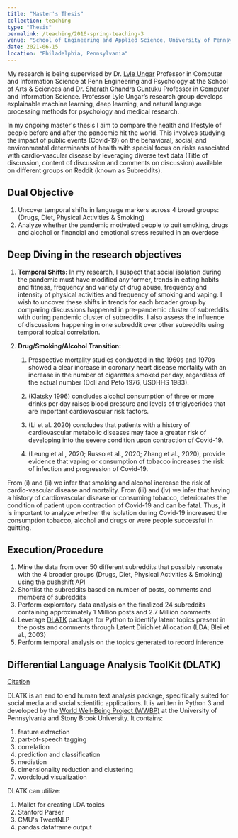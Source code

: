 ```yaml
---
title: "Master's Thesis"
collection: teaching
type: "Thesis"
permalink: /teaching/2016-spring-teaching-3
venue: "School of Engineering and Applied Science, University of Pennsylvania"
date: 2021-06-15
location: "Philadelphia, Pennsylvania"
---
```


My research is being supervised by Dr. [Lyle Ungar](https://www.cis.upenn.edu/~ungar/) Professor in Computer and Information Science at Penn Engineering and Psychology at the School of Arts & Sciences and Dr. [Sharath Chandra Guntuku](https://sharathg.cis.upenn.edu/) Professor in Computer and Information Science. Professor Lyle Ungar’s research group develops explainable machine learning, deep learning, and natural language processing methods for psychology and medical research.

In my ongoing master's thesis I aim to compare the health and lifestyle of people before and after the pandemic hit the world.
This involves studying the impact of public events (Covid-19) on the behavioral, social, and environmental determinants of health with special focus on risks associated 
with cardio-vascular disease by leveraging diverse text data (Title of discussion, content of discussion and comments on discussion) 
available on different groups on Reddit (known as Subreddits).

Dual Objective
-----
1. Uncover temporal shifts in language markers across 4 broad groups: (Drugs, Diet, Physical Activities & Smoking)
2. Analyze whether the pandemic motivated people to quit smoking, drugs and alcohol or financial and emotional stress resulted in an overdose

Deep Diving in the research objectives
-----
1. **Temporal Shifts:**
    In my research, I suspect that social isolation during the pandemic must have modified any former, trends in eating habits and fitness, frequency and variety of drug abuse, frequency and intensity of physical activities and frequency of smoking and vaping. I wish to uncover these shifts in trends for each broader group by comparing discussions happened in pre-pandemic cluster of subreddits with during pandemic cluster of subreddits. I also assess the influence of discussions happening in one subreddit over other subreddits using temporal topical correlation. 

2. **Drug/Smoking/Alcohol Transition:**
    1. Prospective mortality studies conducted in the 1960s and 1970s showed a clear increase in coronary heart disease mortality with an increase in the number of
cigarettes smoked per day, regardless of the actual number (Doll and Peto 1976, USDHHS 1983).

    2. (Klatsky 1996) concludes alcohol consumption of three or more drinks per day raises blood pressure and levels of triglycerides that are important cardiovascular risk factors.

    3. (Li et al. 2020) concludes that patients with a history of cardiovascular metabolic diseases may face a greater risk of developing into the severe condition upon contraction of Covid-19.

    4. (Leung et al., 2020; Russo et al., 2020; Zhang et al., 2020), provide evidence that vaping or consumption of tobacco increases the risk of infection and progression of Covid-19.

From (i) and (ii) we infer that smoking and alcohol increase the risk of cardio-vascular disease and mortality. From (iii) and (iv) we infer that having a history of cardiovascular disease or consuming tobacco, deteriorates the condition of patient upon contraction of Covid-19 and can be fatal. Thus, it is important to analyze whether the isolation during Covid-19 increased the consumption tobacco, alcohol and drugs or were people successful in quitting.

Execution/Procedure
-----
1. Mine the data from over 50 different subreddits that possibly resonate with the 4 broader groups (Drugs, Diet, Physical Activities & Smoking) using the pushshift API
2. Shortlist the subreddits based on number of posts, comments and members of subreddits
3. Perform exploratory data analysis on the finalized 24 subreddits containing approximately 1 Million posts and 2.7 Million comments
4. Leverage [DLATK](http://dlatk.wwbp.org/index.html) package for Python to identify latent topics present in the posts and comments through Latent Dirichlet Allocation (LDA; Blei et al., 2003)
5. Perform temporal analysis on the topics generated to record inference

Differential Language Analysis ToolKit (DLATK)
-----
[Citation](https://aclanthology.org/D17-2010/)

DLATK is an end to end human text analysis package, specifically suited for social media and social scientific applications. It is written in Python 3 and developed by the [World Well-Being Project (WWBP)](https://wwbp.org/) at the University of Pennsylvania and Stony Brook University. It contains:

1. feature extraction
2. part-of-speech tagging
3. correlation
4. prediction and classification
5. mediation
6. dimensionality reduction and clustering
7. wordcloud visualization

DLATK can utilize:

1. Mallet for creating LDA topics
2. Stanford Parser
3. CMU's TweetNLP
4. pandas dataframe output
